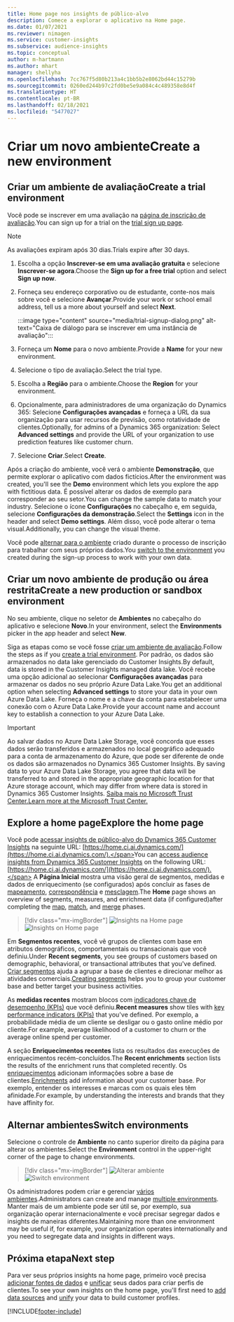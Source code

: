 ```yaml
---
title: Home page nos insights de público-alvo
description: Comece a explorar o aplicativo na Home page.
ms.date: 01/07/2021
ms.reviewer: nimagen
ms.service: customer-insights
ms.subservice: audience-insights
ms.topic: conceptual
author: m-hartmann
ms.author: mhart
manager: shellyha
ms.openlocfilehash: 7cc767f5d80b213a4c1bb5b2e8062bd44c15279b
ms.sourcegitcommit: 0260ed244b97c2fd0be5e9a084c4c489358e8d4f
ms.translationtype: HT
ms.contentlocale: pt-BR
ms.lasthandoff: 02/18/2021
ms.locfileid: "5477027"
---
```

# <a name="create-a-new-environment"></a><span data-ttu-id="15751-103">Criar um novo ambiente</span><span class="sxs-lookup"><span data-stu-id="15751-103">Create a new environment</span></span>

## <a name="create-a-trial-environment"></a><span data-ttu-id="15751-104">Criar um ambiente de avaliação</span><span class="sxs-lookup"><span data-stu-id="15751-104">Create a trial environment</span></span>

<span data-ttu-id="15751-105">Você pode se inscrever em uma avaliação na [página de inscrição de avaliação](https://dynamics.microsoft.com/get-started/free-trial/?appname=customerinsights).</span><span class="sxs-lookup"><span data-stu-id="15751-105">You can sign up for a trial on the [trial sign up page](https://dynamics.microsoft.com/get-started/free-trial/?appname=customerinsights).</span></span> 

> [!NOTE]
> <span data-ttu-id="15751-106">As avaliações expiram após 30 dias.</span><span class="sxs-lookup"><span data-stu-id="15751-106">Trials expire after 30 days.</span></span>

1. <span data-ttu-id="15751-107">Escolha a opção **Inscrever-se em uma avaliação gratuita** e selecione **Inscrever-se agora**.</span><span class="sxs-lookup"><span data-stu-id="15751-107">Choose the **Sign up for a free trial** option and select **Sign up now**.</span></span>

1. <span data-ttu-id="15751-108">Forneça seu endereço corporativo ou de estudante, conte-nos mais sobre você e selecione **Avançar**.</span><span class="sxs-lookup"><span data-stu-id="15751-108">Provide your work or school email address, tell us a more about yourself and select **Next**.</span></span>

   :::image type="content" source="media/trial-signup-dialog.png" alt-text="Caixa de diálogo para se inscrever em uma instância de avaliação":::

1. <span data-ttu-id="15751-110">Forneça um **Nome** para o novo ambiente.</span><span class="sxs-lookup"><span data-stu-id="15751-110">Provide a **Name** for your new environment.</span></span> 

1. <span data-ttu-id="15751-111">Selecione o tipo de avaliação.</span><span class="sxs-lookup"><span data-stu-id="15751-111">Select the trial type.</span></span>

1. <span data-ttu-id="15751-112">Escolha a **Região** para o ambiente.</span><span class="sxs-lookup"><span data-stu-id="15751-112">Choose the **Region** for your environment.</span></span>

1. <span data-ttu-id="15751-113">Opcionalmente, para administradores de uma organização do Dynamics 365: Selecione **Configurações avançadas** e forneça a URL da sua organização para usar recursos de previsão, como rotatividade de clientes.</span><span class="sxs-lookup"><span data-stu-id="15751-113">Optionally, for admins of a Dynamics 365 organization: Select **Advanced settings** and provide the URL of your organization to use prediction features like customer churn.</span></span>

1. <span data-ttu-id="15751-114">Selecione **Criar**.</span><span class="sxs-lookup"><span data-stu-id="15751-114">Select **Create**.</span></span> 

<span data-ttu-id="15751-115">Após a criação do ambiente, você verá o ambiente **Demonstração**, que permite explorar o aplicativo com dados fictícios.</span><span class="sxs-lookup"><span data-stu-id="15751-115">After the environment was created, you'll see the **Demo** environment which lets you explore the app with fictitious data.</span></span> <span data-ttu-id="15751-116">É possível alterar os dados de exemplo para corresponder ao seu setor.</span><span class="sxs-lookup"><span data-stu-id="15751-116">You can change the sample data to match your industry.</span></span> <span data-ttu-id="15751-117">Selecione o ícone **Configurações** no cabeçalho e, em seguida, selecione **Configurações da demonstração**.</span><span class="sxs-lookup"><span data-stu-id="15751-117">Select the **Settings** icon in the header and select **Demo settings**.</span></span> <span data-ttu-id="15751-118">Além disso, você pode alterar o tema visual.</span><span class="sxs-lookup"><span data-stu-id="15751-118">Additionally, you can change the visual theme.</span></span> 

<span data-ttu-id="15751-119">Você pode [alternar para o ambiente](#switch-environments) criado durante o processo de inscrição para trabalhar com seus próprios dados.</span><span class="sxs-lookup"><span data-stu-id="15751-119">You [switch to the environment](#switch-environments) you created during the sign-up process to work with your own data.</span></span>

## <a name="create-a-new-production-or-sandbox-environment"></a><span data-ttu-id="15751-120">Criar um novo ambiente de produção ou área restrita</span><span class="sxs-lookup"><span data-stu-id="15751-120">Create a new production or sandbox environment</span></span>

<span data-ttu-id="15751-121">No seu ambiente, clique no seletor de **Ambientes** no cabeçalho do aplicativo e selecione **Novo**.</span><span class="sxs-lookup"><span data-stu-id="15751-121">In your environment, select the **Environments** picker in the app header and select **New**.</span></span>

<span data-ttu-id="15751-122">Siga as etapas como se você fosse [criar um ambiente de avaliação](#create-a-trial-environment).</span><span class="sxs-lookup"><span data-stu-id="15751-122">Follow the steps as if you [create a trial environment](#create-a-trial-environment).</span></span> <span data-ttu-id="15751-123">Por padrão, os dados são armazenados no data lake gerenciado do Customer Insights.</span><span class="sxs-lookup"><span data-stu-id="15751-123">By default, data is stored in the Customer Insights managed data lake.</span></span> <span data-ttu-id="15751-124">Você recebe uma opção adicional ao selecionar **Configurações avançadas** para armazenar os dados no seu próprio Azure Data Lake.</span><span class="sxs-lookup"><span data-stu-id="15751-124">You get an additional option when selecting **Advanced settings** to store your data in your own Azure Data Lake.</span></span> <span data-ttu-id="15751-125">Forneça o nome e a chave da conta para estabelecer uma conexão com o Azure Data Lake.</span><span class="sxs-lookup"><span data-stu-id="15751-125">Provide your account name and account key to establish a connection to your Azure Data Lake.</span></span> 

> [!IMPORTANT]
> <span data-ttu-id="15751-126">Ao salvar dados no Azure Data Lake Storage, você concorda que esses dados serão transferidos e armazenados no local geográfico adequado para a conta de armazenamento do Azure, que pode ser diferente de onde os dados são armazenados no Dynamics 365 Customer Insights. </span><span class="sxs-lookup"><span data-stu-id="15751-126">By saving data to your Azure Data Lake Storage, you agree that data will be transferred to and stored in the appropriate geographic location for that Azure storage account, which may differ from where data is stored in Dynamics 365 Customer Insights.</span></span> [<span data-ttu-id="15751-127">Saiba mais no Microsoft Trust Center.</span><span class="sxs-lookup"><span data-stu-id="15751-127">Learn more at the Microsoft Trust Center.</span></span>](https://www.microsoft.com/trust-center)

## <a name="explore-the-home-page"></a><span data-ttu-id="15751-128">Explore a home page</span><span class="sxs-lookup"><span data-stu-id="15751-128">Explore the home page</span></span>

<span data-ttu-id="15751-129">Você pode [acessar insights de público-alvo do Dynamics 365 Customer Insights](https://home.ci.ai.dynamics.com/) na seguinte URL: [https://home.ci.ai.dynamics.com/](https://home.ci.ai.dynamics.com/).</span><span class="sxs-lookup"><span data-stu-id="15751-129">You can [access audience insights from Dynamics 365 Customer Insights](https://home.ci.ai.dynamics.com/) on the following URL: [https://home.ci.ai.dynamics.com/](https://home.ci.ai.dynamics.com/).</span></span>
<span data-ttu-id="15751-130">A **Página Inicial** mostra uma visão geral de segmentos, medidas e dados de enriquecimento (se configurados) após concluir as fases de [mapeamento](map-entities.md), [correspondência](match-entities.md) e [mesclagem](merge-entities.md).</span><span class="sxs-lookup"><span data-stu-id="15751-130">The **Home** page shows an overview of segments, measures, and enrichment data (if configured)after completing the [map](map-entities.md), [match](match-entities.md), and [merge](merge-entities.md) phases.</span></span>

> [!div class="mx-imgBorder"] 
> <span data-ttu-id="15751-131">![Insights na Home page](media/home-page-insights.png "Insights na Home page")</span><span class="sxs-lookup"><span data-stu-id="15751-131">![Insights on Home page](media/home-page-insights.png "Insights on Home page")</span></span>

<span data-ttu-id="15751-132">Em **Segmentos recentes**, você vê grupos de clientes com base em atributos demográficos, comportamentais ou transacionais que você definiu.</span><span class="sxs-lookup"><span data-stu-id="15751-132">Under **Recent segments**, you see groups of customers based on demographic, behavioral, or transactional attributes that you've defined.</span></span> <span data-ttu-id="15751-133">[Criar segmentos](segments.md) ajuda a agrupar a base de clientes e direcionar melhor as atividades comerciais.</span><span class="sxs-lookup"><span data-stu-id="15751-133">[Creating segments](segments.md) helps you to group your customer base and better target your business activities.</span></span>

<span data-ttu-id="15751-134">As **medidas recentes** mostram blocos com [indicadores chave de desempenho (KPIs)](measures.md) que você definiu.</span><span class="sxs-lookup"><span data-stu-id="15751-134">**Recent measures** show tiles with [key performance indicators (KPIs)](measures.md) that you've defined.</span></span> <span data-ttu-id="15751-135">Por exemplo, a probabilidade média de um cliente se desligar ou o gasto online médio por cliente.</span><span class="sxs-lookup"><span data-stu-id="15751-135">For example, average likelihood of a customer to churn or the average online spend per customer.</span></span>

<span data-ttu-id="15751-136">A seção **Enriquecimentos recentes** lista os resultados das execuções de enriquecimentos recém-concluídos.</span><span class="sxs-lookup"><span data-stu-id="15751-136">The **Recent enrichments** section lists the results of the enrichment runs that completed recently.</span></span> <span data-ttu-id="15751-137">Os [enriquecimentos](enrichment-hub.md) adicionam informações sobre a base de clientes.</span><span class="sxs-lookup"><span data-stu-id="15751-137">[Enrichments](enrichment-hub.md) add information about your customer base.</span></span> <span data-ttu-id="15751-138">Por exemplo, entender os interesses e marcas com os quais eles têm afinidade.</span><span class="sxs-lookup"><span data-stu-id="15751-138">For example, by understanding the interests and brands that they have affinity for.</span></span>

## <a name="switch-environments"></a><span data-ttu-id="15751-139">Alternar ambientes</span><span class="sxs-lookup"><span data-stu-id="15751-139">Switch environments</span></span>

<span data-ttu-id="15751-140">Selecione o controle de **Ambiente** no canto superior direito da página para alterar os ambientes.</span><span class="sxs-lookup"><span data-stu-id="15751-140">Select the **Environment** control in the upper-right corner of the page to change environments.</span></span>

> [!div class="mx-imgBorder"] 
> <span data-ttu-id="15751-141">![Alterar ambiente](media/home-page-environment-switcher.png "Alterar ambiente")</span><span class="sxs-lookup"><span data-stu-id="15751-141">![Switch environment](media/home-page-environment-switcher.png "Switch environment")</span></span>

<span data-ttu-id="15751-142">Os administradores podem criar e gerenciar [vários ambientes](manage-environments.md).</span><span class="sxs-lookup"><span data-stu-id="15751-142">Administrators can create and manage [multiple environments](manage-environments.md).</span></span> <span data-ttu-id="15751-143">Manter mais de um ambiente pode ser útil se, por exemplo, sua organização operar internacionalmente e você precisar segregar dados e insights de maneiras diferentes.</span><span class="sxs-lookup"><span data-stu-id="15751-143">Maintaining more than one environment may be useful if, for example, your organization operates internationally and you need to segregate data and insights in different ways.</span></span>

## <a name="next-step"></a><span data-ttu-id="15751-144">Próxima etapa</span><span class="sxs-lookup"><span data-stu-id="15751-144">Next step</span></span>

<span data-ttu-id="15751-145">Para ver seus próprios insights na home page, primeiro você precisa [adicionar fontes de dados](data-sources.md) e [unificar](data-unification.md) seus dados para criar perfis de clientes.</span><span class="sxs-lookup"><span data-stu-id="15751-145">To see your own insights on the home page, you'll first need to [add data sources](data-sources.md) and [unify](data-unification.md) your data to build customer profiles.</span></span>


[!INCLUDE[footer-include](../includes/footer-banner.md)]